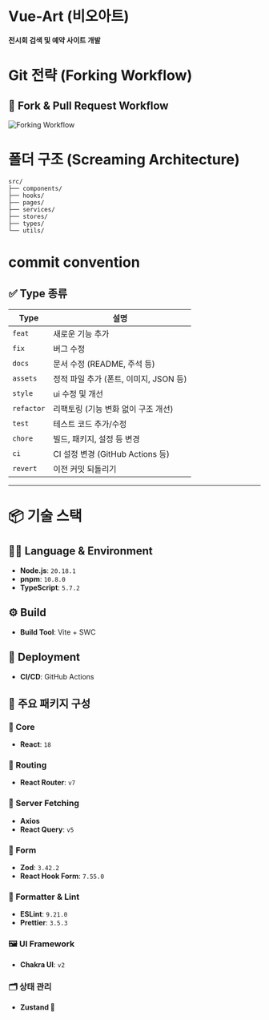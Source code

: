 # Vue-Art (비오아트)

**전시회 검색 및 예약 사이트 개발**

# Git 전략 (Forking Workflow)

## 🔄 Fork & Pull Request Workflow

![Forking Workflow](https://miro.medium.com/v2/resize:fit:1210/format:webp/1*NbRsghbBK86UskBm5WGu7w.png)

# 폴더 구조 (Screaming Architecture)

```
src/
├── components/
├── hooks/
├── pages/
├── services/
├── stores/
├── types/
└── utils/
```

# commit convention

## ✅ Type 종류

| Type       | 설명                                   |
| ---------- | -------------------------------------- |
| `feat`     | 새로운 기능 추가                       |
| `fix`      | 버그 수정                              |
| `docs`     | 문서 수정 (README, 주석 등)            |
| `assets`   | 정적 파일 추가 (폰트, 이미지, JSON 등) |
| `style`    | ui 수정 및 개선                        |
| `refactor` | 리팩토링 (기능 변화 없이 구조 개선)    |
| `test`     | 테스트 코드 추가/수정                  |
| `chore`    | 빌드, 패키지, 설정 등 변경             |
| `ci`       | CI 설정 변경 (GitHub Actions 등)       |
| `revert`   | 이전 커밋 되돌리기                     |

---

# 📦 기술 스택

## 🧑‍💻 Language & Environment

- **Node.js**: `20.18.1`
- **pnpm**: `10.8.0`
- **TypeScript**: `5.7.2`

## ⚙️ Build

- **Build Tool**: Vite + SWC

## 🚀 Deployment

- **CI/CD**: GitHub Actions

## 🧩 주요 패키지 구성

### 🔗 Core

- **React**: `18`

### 🔀 Routing

- **React Router**: `v7`

### 🔄 Server Fetching

- **Axios**
- **React Query**: `v5`

### 🧾 Form

- **Zod**: `3.42.2`
- **React Hook Form**: `7.55.0`

### 🎨 Formatter & Lint

- **ESLint**: `9.21.0`
- **Prettier**: `3.5.3`

### 🖼️ UI Framework

- **Chakra UI**: `v2`

### 🗂️ 상태 관리

- **Zustand 🐻**
